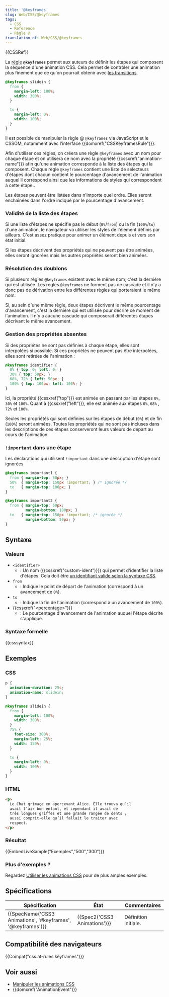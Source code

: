 ```yaml
---
title: '@keyframes'
slug: Web/CSS/@keyframes
tags:
  - CSS
  - Reference
  - Règle @
translation_of: Web/CSS/@keyframes
---
```

{{CSSRef}}

La [règle](/fr/docs/Web/CSS/R%C3%A8gles_@) **`@keyframes`** permet aux auteurs de définir les étapes qui composent la séquence d'une animation CSS. Cela permet de contrôler une animation plus finement que ce qu'on pourrait obtenir avec [les transitions](/fr/docs/Web/CSS/CSS_Transitions).

```css
@keyframes slidein {
  from {
    margin-left: 100%;
    width: 300%;
  }

  to {
    margin-left: 0%;
    width: 100%;
  }
}
```

Il est possible de manipuler la règle @ `@keyframes` via JavaScript et le CSSOM, notamment avec l'interface {{domxref("CSSKeyframesRule")}}.

Afin d'utiliser ces règles, on créera une règle `@keyframes` avec un nom pour chaque étape et on utilisera ce nom avec la propriété {{cssxref("animation-name")}} afin qu'une animation corresponde à la liste des étapes qui la composent. Chaque règle `@keyframes` contient une liste de sélecteurs d'étapes dont chacun contient le pourcentage d'avancement de l'animation auquel il correspond ainsi que les informations de styles qui correspondent à cette étape..

Les étapes peuvent être listées dans n'importe quel ordre. Elles seront enchaînées dans l'ordre indiqué par le pourcentage d'avancement.

### Validité de la liste des étapes

Si une liste d'étapes ne spécifie pas le début (`0%`/`from`) ou la fin (`100%`/`to`) d'une animation, le navigateur va utiliser les styles de l'élement définis par ailleurs. C'est assez pratique pour animer un élément depuis et vers son état initial.

Si les étapes décrivent des propriétés qui ne peuvent pas être animées, elles seront ignorées mais les autres propriétés seront bien animées.

### Résolution des doublons

Si plusieurs règles `@keyframes` existent avec le même nom, c'est la dernière qui est utilisée. Les règles `@keyframes` ne forment pas de cascade et il n'y a donc pas de dérivation entre les différentes règles qui porteraient le même nom.

Si, au sein d'une même règle, deux étapes décrivent le même pourcentage d'avancement, c'est la dernière qui est utilisée pour décrire ce moment de l'animation. Il n'y a aucune cascade qui composerait différentes étapes décrivant le même avancement.

### Gestion des propriétés absentes

Si des propriétés ne sont pas définies à chaque étape, elles sont interpolées si possible. Si ces propriétés ne peuvent pas être interpolées, elles sont retirées de l'animation :

```css
@keyframes identifier {
  0% { top: 0; left: 0; }
  30% { top: 50px; }
  68%, 72% { left: 50px; }
  100% { top: 100px; left: 100%; }
}
```

Ici, la propriété {{cssxref("top")}} est animée en passant par les étapes `0%`, `30%` et `100%`. Quant à {{cssxref("left")}}, elle est animée aux étapes `0%`, `68%` , `72%` et `100%`.

Seules les propriétés qui sont définies sur les étapes de début (`0%`) et de fin (`100%`) seront animées. Toutes les propriétés qui ne sont pas incluses dans les descriptions de ces étapes conserveront leurs valeurs de départ au cours de l'animation.

### `!important` dans une étape

Les déclarations qui utilisent `!important` dans une description d'étape sont ignorées

```css
@keyframes important1 {
  from { margin-top: 50px; }
  50%  { margin-top: 150px !important; } /* ignorée */
  to   { margin-top: 100px; }
}

@keyframes important2 {
  from { margin-top: 50px;
         margin-bottom: 100px; }
  to   { margin-top: 150px !important; /* ignorée */
         margin-bottom: 50px; }
}
```

## Syntaxe

### Valeurs

- `<identifier>`
  - : Un nom ({{cssxref("custom-ident")}}) qui permet d'identifier la liste d'étapes. Cela doit être [un identifiant valide selon la syntaxe CSS](/fr/docs/Web/CSS/custom-ident).
- `from`
  - : Indique le point de départ de l'animation (correspond à un avancement de `0%`).
- `to`
  - : Indique la fin de l'animation (correspond à un avancement de `100%`).
- {{cssxref("&lt;percentage&gt;")}}
  - : Le pourcentage d'avancement de l'animation auquel l'étape décrite s'applique.

### Syntaxe formelle

{{csssyntax}}

## Exemples

### CSS

```css
p {
  animation-duration: 25s;
  animation-name: slidein;
}

@keyframes slidein {
  from {
    margin-left: 100%;
    width: 300%;
  }
  75% {
    font-size: 300%;
    margin-left: 25%;
    width: 150%;
  }

  to {
    margin-left: 0%;
    width: 100%;
  }
}
```

### HTML

```html
<p>
  Le Chat grimaça en apercevant Alice. Elle trouva qu’il
  avait l’air bon enfant, et cependant il avait de
  très longues griffes et une grande rangée de dents ;
  aussi comprit-elle qu’il fallait le traiter avec
  respect.
</p>
```

### Résultat

{{EmbedLiveSample("Exemples","500","300")}}

### Plus d'exemples ?

Regardez [Utiliser les animations CSS](/fr/docs/Web/CSS/Animations_CSS/Utiliser_les_animations_CSS) pour de plus amples exemples.

## Spécifications

| Spécification                                                                    | État                                 | Commentaires         |
| -------------------------------------------------------------------------------- | ------------------------------------ | -------------------- |
| {{SpecName('CSS3 Animations', '#keyframes', '@keyframes')}} | {{Spec2('CSS3 Animations')}} | Définition initiale. |

## Compatibilité des navigateurs

{{Compat("css.at-rules.keyframes")}}

## Voir aussi

- [Manipuler les animations CSS](/fr/docs/Web/CSS/CSS_Animations/Utiliser_les_animations_CSS)
- {{domxref("AnimationEvent")}}
